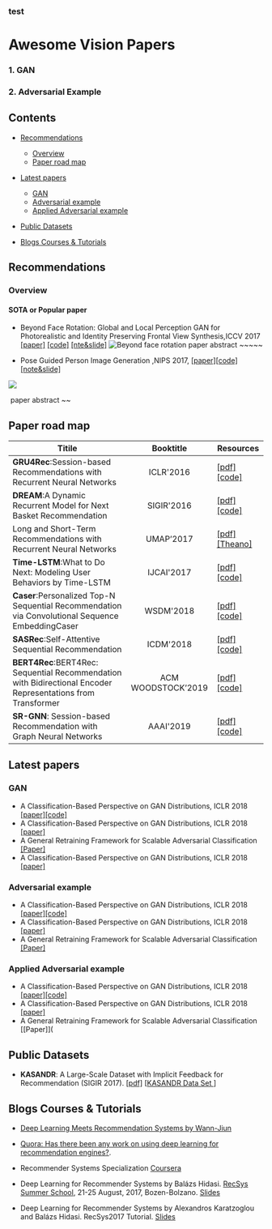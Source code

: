 ### test
# Awesome Vision Papers

### 1. GAN

### 2. Adversarial Example



## Contents

- [Recommendations](#Recommendations)

  - [Overview](#Overview)
  - [Paper road map](#Paper-road-map)

- [Latest papers](#Latest-papers)

  - [GAN](#GAN)
  - [Adversarial example](#Adversarial-example)
  - [Applied Adversarial example ](#Applied-Adversarial-example)

- [Public Datasets](#Public-Datasets)

- [Blogs Courses & Tutorials](#blogs-courses--tutorials)



## Recommendations

### Overview

#### 	SOTA or Popular paper

<ul>
<li>Beyond Face Rotation: Global and Local Perception GAN for Photorealistic and Identity Preserving Frontal View Synthesis,ICCV 2017  <a href="https://arxiv.org/abs/1704.04086">[paper]</a> 
 <a href="https://github.com/HRLTY/TP-GAN">[code]</a>
 <a href="https://ratsgo.github.io/generative%20model/2017/12/21/gans/">[nte&slide]</a>   
<img src="http://it-caesar.com/github/beyond-face-rotation.png" alt="Beyond face rotation">
    paper abstract ~~~~~
    </li></ul>

- Pose Guided Person Image Generation ,NIPS 2017, [[paper]](https://arxiv.org/abs/1705.09368)[[code]](https://github.com/HRLTY/TP-GAN)[[note&slide]](https://ratsgo.github.io/generative%20model/2017/12/21/gans/)

![](https://i.imgur.com/LJIRvh2.png)

​	paper abstract ~~

## Paper road map

| Titile                                                                                                       |     Booktitle      | Resources                                                                                                                                                                               |
| ------------------------------------------------------------------------------------------------------------ | :----------------: | --------------------------------------------------------------------------------------------------------------------------------------------------------------------------------------- |
| **GRU4Rec**:Session-based Recommendations with Recurrent Neural Networks                                     |     ICLR'2016      | [[pdf]](https://arxiv.org/pdf/1511.06939.pdf)[[code]](https://github.com/hidasib/GRU4Rec)                                                                                               |
| **DREAM**:A Dynamic Recurrent Model for Next Basket Recommendation                                           |     SIGIR'2016     | [[pdf]](https://cseweb.ucsd.edu/classes/fa17/cse291-b/reading/A%20Dynamic%20Recurrent%20Model%20for%20Next%20Basket%20Recommendation.pdf)[[code]](https://github.com/LaceyChen17/DREAM) |
| Long and Short-Term Recommendations with Recurrent Neural Networks                                           |     UMAP’2017      | [[pdf]](http://iridia.ulb.ac.be/~rdevooght/papers/UMAP__Long_and_short_term_with_RNN.pdf)[[Theano]](https://github.com/rdevooght/sequence-based-recommendations)                        |
| **Time-LSTM**:What to Do Next: Modeling User Behaviors by Time-LSTM                                          |     IJCAI'2017     | [[pdf]](http://static.ijcai.org/proceedings-2017/0504.pdf) [[code]](https://github.com/DarryO/time_lstm)                                                                                |
| **Caser**:Personalized Top-N Sequential Recommendation via Convolutional Sequence EmbeddingCaser             |     WSDM'2018      | [[pdf]](http://www.sfu.ca/~jiaxit/resources/wsdm18caser.pdf) [[code]](https://github.com/graytowne/caser_pytorch)                                                                       |
| **SASRec**:Self-Attentive Sequential Recommendation                                                          |     ICDM'2018      | [[pdf]](https://cseweb.ucsd.edu/~jmcauley/pdfs/icdm18.pdf)[[code]](https://github.com/kang205/SASRec)                                                                                   |
| **BERT4Rec**:BERT4Rec: Sequential Recommendation with Bidirectional Encoder Representations from Transformer | ACM WOODSTOCK’2019 | [[pdf]](https://arxiv.org/abs/1904.06690)[[code]](https://github.com/FeiSun/BERT4Rec)                                                                                                   |
| **SR-GNN**: Session-based Recommendation with Graph Neural Networks                                          |     AAAI'2019      | [[pdf]](https://arxiv.org/pdf/1811.00855v4.pdf) [[code]](https://github.com/CRIPAC-DIG/SR-GNN)                                                                                          |



## Latest papers

### GAN

- A Classification-Based Perspective on GAN Distributions, ICLR 2018 [[paper]](https://arxiv.org/abs/1711.00970)[[code]](https://github.com/gopala-kr/generative-models/blob/master/GAN-theory-and-ml.md)
- A Classification-Based Perspective on GAN Distributions, ICLR 2018 [[paper]](https://arxiv.org/abs/1711.00970)
- A General Retraining Framework for Scalable Adversarial Classification [[Paper]](https://c4209155-a-62cb3a1a-s-sites.googlegroups.com/site/nips2016adversarial/WAT16_paper_2.pdf)
- A Classification-Based Perspective on GAN Distributions, ICLR 2018 [[paper]](https://arxiv.org/abs/1711.00970)

### Adversarial example

- A Classification-Based Perspective on GAN Distributions, ICLR 2018 [[paper]](https://arxiv.org/abs/1711.00970)[[code]](https://github.com/gopala-kr/generative-models/blob/master/GAN-theory-and-ml.md)
- A Classification-Based Perspective on GAN Distributions, ICLR 2018 [[paper]](https://arxiv.org/abs/1711.00970)
- A General Retraining Framework for Scalable Adversarial Classification [[Paper]](https://c4209155-a-62cb3a1a-s-sites.googlegroups.com/site/nips2016adversarial/WAT16_paper_2.pdf)

### Applied Adversarial example

- A Classification-Based Perspective on GAN Distributions, ICLR 2018 [[paper]](https://arxiv.org/abs/1711.00970)[[code]](https://github.com/gopala-kr/generative-models/blob/master/GAN-theory-and-ml.md)
- A Classification-Based Perspective on GAN Distributions, ICLR 2018 [[paper]](https://arxiv.org/abs/1711.00970)
- A General Retraining Framework for Scalable Adversarial Classification [[Paper]](

## Public Datasets

- **KASANDR**: A Large-Scale Dataset with Implicit Feedback for Recommendation (SIGIR 2017).
  [[pdf]](http://ama.liglab.fr/~sidana/PDF/SIGIR17_short) [[KASANDR Data Set ](http://archive.ics.uci.edu/ml/datasets/KASANDR)]



## Blogs Courses & Tutorials

- [Deep Learning Meets Recommendation Systems by Wann-Jiun](https://blog.nycdatascience.com/student-works/deep-learning-meets-recommendation-systems/) 

- [Quora: Has there been any work on using deep learning for recommendation engines?](https://www.quora.com/Has-there-been-any-work-on-using-deep-learning-for-recommendation-engines).

- Recommender Systems Specialization [Coursera](https://www.coursera.org/specializations/recommender-systems)

- Deep Learning for Recommender Systems by Balázs Hidasi. [RecSys Summer School](http://pro.unibz.it/projects/schoolrecsys17/program.html), 21-25 August, 2017, Bozen-Bolzano. [Slides](https://www.slideshare.net/balazshidasi/deep-learning-in-recommender-systems-recsys-summer-school-2017)

- Deep Learning for Recommender Systems by Alexandros	Karatzoglou and Balázs	Hidasi. RecSys2017 Tutorial. [Slides](https://www.slideshare.net/kerveros99/deep-learning-for-recommender-systems-recsys2017-tutorial)

